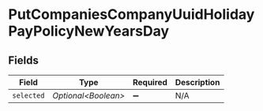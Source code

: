 # PutCompaniesCompanyUuidHolidayPayPolicyNewYearsDay


## Fields

| Field                | Type                 | Required             | Description          |
| -------------------- | -------------------- | -------------------- | -------------------- |
| `selected`           | *Optional\<Boolean>* | :heavy_minus_sign:   | N/A                  |